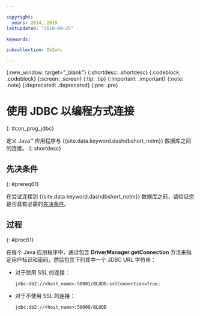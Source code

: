 ```yaml
---

copyright:
  years: 2014, 2019
lastupdated: "2018-09-25"

keywords:

subcollection: Db2whc

---
```


<!-- Attribute definitions --> 
{:new_window: target="_blank"}
{:shortdesc: .shortdesc}
{:codeblock: .codeblock}
{:screen: .screen}
{:tip: .tip}
{:important: .important}
{:note: .note}
{:deprecated: .deprecated}
{:pre: .pre}

# 使用 JDBC 以编程方式连接
{: #con_prog_jdbc}

定义 Java™ 应用程序与 {{site.data.keyword.dashdbshort_notm}} 数据库之间的连接。
{: shortdesc}

## 先决条件
{: #prereq61}

在尝试连接到 {{site.data.keyword.dashdbshort_notm}} 数据库之前，请验证您是否具有必需的[先决条件](/docs/services/Db2whc/connecting?topic=Db2whc-connect_ov#prereqs)。

<!-- Before you can connect to your database, you must perform the following steps:

- [Verify prerequisites](prereqs.html), including installing driver packages, configuring your local environment, and downloading SSL certificates (if needed)
- Collect [connection information](credentials.html), including database details such as host name and port numbers, and connection credentials such as user ID and password -->

## 过程
{: #proc61}

在每个 Java 应用程序中，通过包含 **DriverManager.getConnection** 方法来指定用户标识和密码，然后包含下列其中一个 JDBC URL 字符串：

- 对于使用 SSL 的连接：

  `jdbc:db2://<host_name>:50001/BLUDB:sslConnection=true;`

- 对于不使用 SSL 的连接：

  `jdbc:db2://<host_name>:50000/BLUDB`


